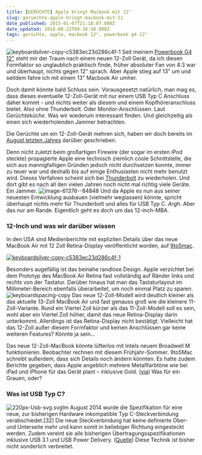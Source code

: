 ```yaml
---
title: [GERÜCHTE] Apple bringt Macbook mit 12"
slug: geruechte-apple-bringt-macbook-mit-12
date_published: 2015-01-07T21:18:07.000Z
date_updated: 2018-08-22T09:38:58.000Z
tags: gerüchte, apple, macbook 12", powerbook g4 12"
---
```


![keyboardsilver-copy-c5383ec23d286c4f-1](//picdump.thafaker.de/2015/01/keyboardsilver-copy-c5383ec23d286c4f-1-100x100.png) Seit meinem [Powerbook G4 12"](__GHOST_URL__/powerbook-g4-12/) steht mir der Traum nach einem neuen 12-Zoll Gerät, da ich diesen Formfaktor so unglaublich praktisch finde, früher absoluter Fan von 4:3 war und überhaupt, nichts gegen 12" sprach. Aber Apple stieg auf 13" um und seitdem fahre ich mit einem 13" Macbook Air umher. 

Doch damit könnte bald Schluss sein. Vorausgesetzt natürlich, man mag es, dass dieses eventuelle 12-Zoll-Gerät mit nur einem USB Typ C Anschluss daher kommt - und nichts weiter als diesem und einem Kopfhöreranschluss bietet. Also ohne Thunderbolt. Oder Monitor-Anschlüssen. Laut *Gerüchteküche*. Was wir wiederum interessant finden. Und gleichzeitig als einen sich wiederholenden Jammer betrachten.

Die Gerüchte um ein 12-Zoll-Gerät mehren sich, haben wir doch bereits im [August letzten Jahres](__GHOST_URL__/hardware-eventuell-macbooks-mit-12/) darüber geschrieben.

Denn nicht zuletzt beim großartigen Firewire (der sogar im ersten iPod steckte) propagierte Apple eine technisch ziemlich coole Schnittstelle, die sich aus mannigfaltigen Gründen jedoch nicht durchsetzen konnte, immer zu teuer war und deshalb bis auf einige Enthusiasten nicht mehr benutzt wird. Dieses Verfahren scheint sich bei [Thunderbolt](__GHOST_URL__/thunderbolt/) zu wiederholen. Und dort gibt es nach all den vielen Jahren noch nicht mal richtig viele Geräte. Ein Jammer.
![image-61376--84848](//picdump.thafaker.de/2015/01/image-61376-84848-580x238.jpg)
Und da Apple es nun aus seiner neuesten Entwicklung ausbauen (vielmehr weglassen) könnte, spricht überhaupt nichts mehr für Thunderbolt und alles für USB Typ C. *Argh*. Aber das nur am Rande. Eigentlich geht es doch um das 12-inch-MBA.

### 12-Inch und was wir darüber wissen

In den USA sind Medienberichte mit expliziten Details über das neue MacBook Air mit 12 Zoll Retina-Display veröffentlicht worden, auf [9to5mac](http://9to5mac.com/2015/01/06/macbook-air-12-inch-redesign/).

[![keyboardsilver-copy-c5383ec23d286c4f-1](//picdump.thafaker.de/2015/01/keyboardsilver-copy-c5383ec23d286c4f-1-580x357.png)](http://picdump.thafaker.de/2015/01/keyboardsilver-copy-c5383ec23d286c4f-1.png)

Besonders augefällig ist das beinahe randlose Design. Apple verzichtet bei dem Prototyp des MacBook Air Retina fast vollständig auf Ränder links und rechts von der Tastatur. Darüber hinaus hat man das Tastaturlayout im Millimeter-Bereich ebenfalls überarbeitet, um noch einmal Platz zu sparen.
![keyboardspacing-copy](//picdump.thafaker.de/2015/01/keyboardspacing-copy-580x239.png)
Das neue 12-Zoll-Modell wird deutlich kleiner als das aktuelle 13-Zoll MacBook Air und fast genauso groß wie die kleinere 11-Zoll-Variante. Rund ein Viertel Zoll kürzer als das 11-Zoll-Modell soll es sein, wohl aber ein Viertel Zoll höher, damit das neue Retina-Display darin unterkommt. Allerdings ist das Retina-Display nicht bestätigt. Vielleicht hat das 12-Zoll außer diesem Formfaktor und keinen Anschlüssen gar keine weiteren Features? Könnte ja sein…

Das neue 12-Zoll-MacBook könnte lüfterlos mit Intels neuem Broadwell M funktionieren. Beobachter rechnen mit diesem Frühjahr-Sommer. 9to5Mac schreibt außerdem, dass sich Details noch ändern könnten. Es hatte zudem Berichte gegeben, dass Apple angeblich mehrere Metallfarbtöne wie bei iPad und iPhone für das Gerät plant – inklusive Gold. ([via](http://www.heise.de/mac-and-i/meldung/Bericht-12-Zoll-MacBook-mit-nur-noch-zwei-Anschluessen-2512662.html)) Was für ein Grauen, oder?

### Was ist USB Typ C?

![220px-Usb-svg.svg](//picdump.thafaker.de/2015/01/220px-Usb-svg.svg_-100x100.png)Im August 2014 wurde die Spezifikation für eine neue, zur bisherigen Hardware inkompatible Typ C-Steckverbindung verabschiedet.[32] Die neue Steckverbindung hat keine definierte Ober- und Unterseite mehr und kann somit in beliebiger Richtung eingesteckt werden. Zudem vereint sie alle bisherigen Übertragungsspezifikationen inklusive USB 3.1 und USB Power Delivery. ([Quelle](http://de.wikipedia.org/wiki/Universal_Serial_Bus#USB_Typ_C)) Diese Technik ist bisher nicht sonderlich verbreitet.
